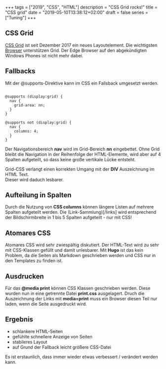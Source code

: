 +++
tags        = ["2019", "CSS", "HTML"]
description = "CSS Grid rocks!"
title       = "CSS grid"
date        = "2019-05-10T13:38:12+02:00"
draft       = false
series      = ["Tuning"]
+++
## CSS Grid

[CSS Grid][GR] ist seit Dezember 2017 ein neues Layoutelement. Die wichtigsten [Browser][BR] unterstützen Grid.
Der Edge Browser auf den abgekündigten Windows Phones ist nicht mehr dabei.

## Fallbacks

Mit der @supports-Direktive kann im CSS ein Fallsback umgesetzt werden.

<pre><code>
@supports (display:grid) {
  nav {
    grid-area: nn;
  }
}

@supports not (display:grid) {
  nav {
    columns: 4;
  }
}
</code></pre>

Der Navigationsbereich **nav** wird im Grid-Bereich **nn** eingebettet. 
Ohne Grid bleibt die Navigation in der Reihenfolge der HTML-Elemente, 
wird aber auf 4 Spalten aufgeteilt, so dass keine große vertikale Lücke entsteht.

Grid-CSS verlangt einen korrekten Umgang mit der **DIV** Auszeichnung im HTML Text.  
Dieser wird daduch lesbarer.

## Aufteilung in Spalten

Durch die Nutzung von **CSS columns** können längere Listen auf mehrere Spalten aufgeteilt werden.
Die (Link-Sammlung)[/links] wird entsprechend der Bildschirmbreite in 1 bis 5 Spalten aufgeteilt - nur mit CSS!

## Atomares CSS

Atomares CSS wird sehr zwiespältig diskutiert.
Der HTML-Text wird zu sehr mit CSS-Klassen gefüllt und damit unlesbarer.
Mit **Hugo** ist das kein Problem, da die Seiten als Markdown geschrieben werden und CSS nur in den Templates zu finden ist.

## Ausdrucken

Für das **@media print** können CSS Klassen geschrieben werden.
Diese wurden nun in eine getrennte Datei **print.css** ausgelagert.
Druch die Auszeichnung der Links mit **media=print** muss ein Browser diesen Teil nur laden,
wenn die Seite ausgedruckt wird.

## Ergebnis

- schlankere HTML-Seiten
- gefühlte schnellere Anzeige von Seiten
- stabileres Layout
- auf Grund der Fallback leicht größere CSS-Datei

Es ist erstaunlich, dass immer wieder etwas verbessert / verändert werden kann.

[GR]: https://www.w3.org/TR/css-grid-1/ "W3C Candidate Recommendation CSS Grid"
[BR]: https://www.w3schools.com/css/css_grid.asp "w3schools zu CSS Grid"
[TA]: https://tachyons.io/ "Tachions CSS"